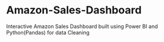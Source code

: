 # Amazon-Sales-Dashboard
Interactive Amazon Sales Dashboard built using Power BI and Python(Pandas) for data Cleaning
